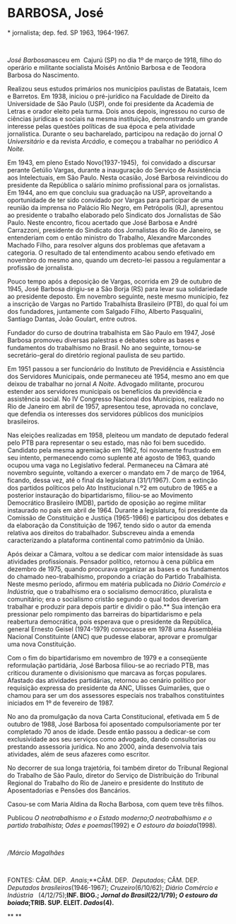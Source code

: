 BARBOSA, José
=============

\* jornalista; dep. fed. SP 1963, 1964-1967.

 

*José Barbosa*nasceu em  Cajurú (SP) no dia 1º de março de 1918, filho
do operário e militante socialista Moisés Antônio Barbosa e de Teodora
Barbosa do Nascimento.

Realizou seus estudos primários nos municípios paulistas de Batatais,
Icem e Barretos. Em 1938, iniciou o pré-jurídico na Faculdade de Direito
da Universidade de São Paulo (USP), onde foi presidente da Academia de
Letras e orador eleito pela turma. Dois anos depois, ingressou no curso
de ciências jurídicas e sociais na mesma instituição, demonstrando um
grande interesse pelas questões políticas de sua época e pela atividade
jornalística. Durante o seu bacharelado, participou na redação do jornal
*O Universitário* e da revista *Arcádio*, e começou a trabalhar no
periódico *A Noite.*

Em 1943, em pleno Estado Novo(1937-1945),  foi convidado a discursar
perante Getúlio Vargas, durante a inauguração do Serviço de Assistência
aos Intelectuais, em São Paulo. Nesta ocasião, José Barbosa reivindicou
do presidente da República o salário mínimo profissional para os
jornalistas. Em 1944, ano em que concluiu sua graduação na USP,
aproveitando a oportunidade de ter sido convidado por Vargas para
participar de uma reunião da imprensa no Palácio Rio Negro, em
Petrópolis (RJ), apresentou ao presidente o trabalho elaborado pelo
Sindicato dos Jornalistas de São Paulo. Neste encontro, ficou acertado
que José Barbosa e André Carrazzoni, presidente do Sindicato dos
Jornalistas do Rio de Janeiro, se entenderiam com o então ministro do
Trabalho, Alexandre Marcondes Machado Filho, para resolver alguns dos
problemas que afetavam a categoria. O resultado de tal entendimento
acabou sendo efetivado em novembro do mesmo ano, quando um decreto-lei
passou a regulamentar a profissão de jornalista.

Pouco tempo após a deposição de Vargas, ocorrida em 29 de outubro de
1945, José Barbosa dirigiu-se a São Borja (RS) para levar sua
solidariedade ao presidente deposto. Em novembro seguinte, neste mesmo
município, fez a inscrição de Vargas no Partido Trabalhista Brasileiro
(PTB), do qual foi um dos fundadores, juntamente com Salgado Filho,
Alberto Pasqualini, Santiago Dantas, João Goulart, entre outros.

Fundador do curso de doutrina trabalhista em São Paulo em 1947, José
Barbosa promoveu diversas palestras e debates sobre as bases e
fundamentos do trabalhismo no Brasil. No ano seguinte, tornou-se
secretário-geral do diretório regional paulista de seu partido.

Em 1951 passou a ser funcionário do Instituto de Previdência e
Assistência dos Servidores Municipais, onde permaneceu até 1954, mesmo
ano em que deixou de trabalhar no jornal *A Noite*. Advogado militante,
procurou estender aos servidores municipais os benefícios da previdência
e assistência social. No IV Congresso Nacional dos Municípios, realizado
no Rio de Janeiro em abril de 1957, apresentou tese, aprovada no
conclave, que defendia os interesses dos servidores públicos dos
municípios brasileiros.

Nas eleições realizadas em 1958, pleiteou um mandato de deputado federal
pelo PTB para representar o seu estado, mas não foi bem sucedido.
Candidato pela mesma agremiação em 1962, foi novamente frustrado em seu
intento, permanecendo como suplente até agosto de 1963, quando ocupou
uma vaga no Legislativo federal. Permaneceu na Câmara até novembro
seguinte, voltando a exercer o mandato em 7 de março de 1964,  ficando,
dessa vez, até o final da legislatura (31/1/1967). Com a extinção dos
partidos políticos pelo Ato Institucional n.º2 em outubro de 1965 e a
posterior instauração do bipartidarismo, filiou-se ao Movimento
Democrático Brasileiro (MDB), partido de oposição ao regime militar
instaurado no país em abril de 1964. Durante a legislatura, foi
presidente da Comissão de Constituição e Justiça (1965-1966) e
participou dos debates e da elaboração da Constituição de 1967, tendo
sido o autor da emenda relativa aos direitos do trabalhador. Subscreveu
ainda a emenda caracterizando a plataforma continental como patrimônio
da União.

Após deixar a Câmara, voltou a se dedicar com maior intensidade às suas
atividades profissionais. Pensador político, retornou à cena pública em
dezembro de 1975, quando procurava organizar as bases e os fundamentos
do chamado neo-trabalhismo, propondo a criação do Partido Trabalhista.
Neste mesmo período, afirmou em matéria publicada no *Diário Comércio e
Indústria*, que o trabalhismo era o socialismo democrático, pluralista e
comunitário; era o socialismo cristão segundo o qual todos deveriam
trabalhar e produzir para depois partir e dividir o pão.** Sua intenção
era pressionar pelo rompimento das barreiras do bipartidarismo e pela
reabertura democrática, pois esperava que o presidente da República,
general Ernesto Geisel (1974-1979) convocasse em 1978 uma Assembléia
Nacional Constituinte (ANC) que pudesse elaborar, aprovar e promulgar
uma nova Constituição.

Com o fim do bipartidarismo em novembro de 1979 e a conseqüente
reformulação partidária, José Barbosa filiou-se ao recriado PTB, mas
criticou duramente o divisionismo que marcava as forças populares.
Afastado das atividades partidárias, retornou ao cenário político por
requisição expressa do presidente da ANC, Ulisses Guimarães, que o
chamou para ser um dos assessores especiais nos trabalhos constituintes
iniciados em 1º de fevereiro de 1987.

No ano da promulgação da nova Carta Constitucional, efetivada em 5 de
outubro de 1988, José Barbosa foi aposentado compulsoriamente por ter
completado 70 anos de idade. Desde então passou a dedicar-se com
exclusividade aos seu serviços como advogado, dando consultorias ou
prestando assessoria jurídica. No ano 2000, ainda desenvolvia tais
atividades, além de seus afazeres como escritor.

No decorrer de sua longa trajetória, foi também diretor do Tribunal
Regional do Trabalho de São Paulo, diretor do Serviço de Distribuição do
Tribunal Regional do Trabalho do Rio de Janeiro e presidente do
Instituto de Aposentadorias e Pensões dos Bancários.

Casou-se com Maria Aldina da Rocha Barbosa, com quem teve três filhos.

Publicou *O neotrabalhismo e o Estado moderno*;*O neotrabalhismo e o
partido trabalhista*; *Odes e poemas*(1992) e *O estouro da
boiada*(1998)*.*

 

*/Márcio Magalhães*

 

FONTES: CÂM. DEP.  *Anais*;**CÂM. DEP.  *Deputados*; CÂM. DEP.
*Deputados brasileiros*(1946-1967); *Cruzeiro*(6/10/62); *Diário
Comércio e Indústria*   (4/12/75);**INF. BIOG.; *Jornal do
Brasil*(22/1/79); *O estouro da boiada*;**TRIB. SUP. ELEIT.
*Dados*(4).****

** **

 

 

 
